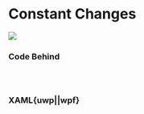 # Constant Changes

![](https://raw.githubusercontent.com/Live-Charts/WebSiteDocs/master/v1/Resources/constant.gif)

<pulled></pulled>

### Code Behind

```{wpf,!https://raw.githubusercontent.com/beto-rodriguez/Live-Charts/master/Examples/WinForms/Cartesian/ConstantChanges/MeasureModel.cs}

```

```{uwp,!https://raw.githubusercontent.com/beto-rodriguez/Live-Charts/master/Examples/Uwp/CartesianChart/ConstantChanges/MeasureModel.cs}

```

```{wf,!https://raw.githubusercontent.com/beto-rodriguez/Live-Charts/master/Examples/WinForms/Cartesian/ConstantChanges/MeasureModel.cs}

```

### XAML{uwp||wpf}

```{wpf,!https://raw.githubusercontent.com/beto-rodriguez/Live-Charts/master/Examples/WinForms/Cartesian/ConstantChanges/MeasureModel.cs}

```

```{uwp,!https://raw.githubusercontent.com/beto-rodriguez/Live-Charts/master/Examples/Uwp/CartesianChart/ConstantChanges/MeasureModel.cs}

```

```{wf,!https://raw.githubusercontent.com/beto-rodriguez/Live-Charts/master/Examples/WinForms/Cartesian/ConstantChanges/MeasureModel.cs}

```

